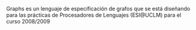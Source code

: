 Graphs es un lenguaje de especificación de grafos que se está diseñando para las prácticas de Procesadores de Lenguajes (ESI@UCLM) para el curso 2008/2009